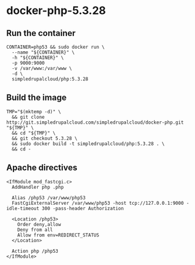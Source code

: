 docker-php-5.3.28
=================

Run the container
-----------------

    CONTAINER=php53 && sudo docker run \
      --name "${CONTAINER}" \
      -h "${CONTAINER}" \
      -p 9000:9000
      -v /var/www:/var/www \
      -d \
      simpledrupalcloud/php:5.3.28

Build the image
---------------

    TMP="$(mktemp -d)" \
      && git clone http://git.simpledrupalcloud.com/simpledrupalcloud/docker-php.git "${TMP}" \
      && cd "${TMP}" \
      && git checkout 5.3.28 \
      && sudo docker build -t simpledrupalcloud/php:5.3.28 . \
      && cd -

Apache directives
-----------------

    <IfModule mod_fastcgi.c>
      AddHandler php .php

      Alias /php53 /var/www/php53
      FastCgiExternalServer /var/www/php53 -host tcp://127.0.0.1:9000 -idle-timeout 300 -pass-header Authorization

      <Location /php53>
        Order deny,allow
        Deny from all
        Allow from env=REDIRECT_STATUS
      </Location>

      Action php /php53
    </IfModule>
